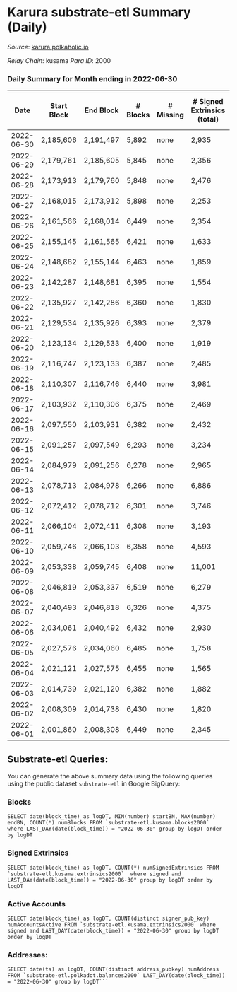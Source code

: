 # Karura substrate-etl Summary (Daily)

_Source_: [karura.polkaholic.io](https://karura.polkaholic.io)

*Relay Chain*: kusama
*Para ID*: 2000



### Daily Summary for Month ending in 2022-06-30


| Date | Start Block | End Block | # Blocks | # Missing | # Signed Extrinsics (total) | # Active Accounts | # Addresses with Balances | # Events | # Transfers | # XCM Transfers In | # XCM Transfers Out |
| ---- | ----------- | --------- | -------- | --------- | --------------------------- | ----------------- | ------------------------- | -------- | ----------- | ------------------ | ------------------- |
| 2022-06-30 | 2,185,606 | 2,191,497 | 5,892 | none  | 2,935 | 343 | 89,296 | 97,730 | 11,987 ($2,110,064) | 158 ($138,946) | 146 ($134,392) |
| 2022-06-29 | 2,179,761 | 2,185,605 | 5,845 | none  | 2,356 | 573 | 89,249 | 89,282 | 11,161 ($6,521,009) | 117 ($110,327) | 99 ($88,145.02) |
| 2022-06-28 | 2,173,913 | 2,179,760 | 5,848 | none  | 2,476 | 319 | 89,187 | 90,363 | 11,382 ($1,221,659) | 190 ($260,312) | 152 ($196,285) |
| 2022-06-27 | 2,168,015 | 2,173,912 | 5,898 | none  | 2,253 | 309 | 89,145 | 87,578 | 10,696 ($1,072,010) | 115 ($91,507.85) | 120 ($112,294) |
| 2022-06-26 | 2,161,566 | 2,168,014 | 6,449 | none  | 2,354 | 303 | 89,129 | 96,181 | 12,087 ($2,258,666) | 135 ($116,705) | 108 ($422,636) |
| 2022-06-25 | 2,155,145 | 2,161,565 | 6,421 | none  | 1,633 | 266 | 89,079 | 89,239 | 10,800 ($814,964) | 122 ($105,065) | 123 ($83,736.76) |
| 2022-06-24 | 2,148,682 | 2,155,144 | 6,463 | none  | 1,859 | 287 | 89,059 | 91,663 | 11,108 ($393,179) | 141 ($129,314) | 178 ($150,362) |
| 2022-06-23 | 2,142,287 | 2,148,681 | 6,395 | none  | 1,554 | 256 | 89,038 | 87,695 | 10,541 ($692,743) | 84 ($40,300.18) | 115 ($99,687.62) |
| 2022-06-22 | 2,135,927 | 2,142,286 | 6,360 | none  | 1,830 | 292 | 89,016 | 89,596 | 10,810 ($624,360) | 114 ($106,032) | 143 ($164,360) |
| 2022-06-21 | 2,129,534 | 2,135,926 | 6,393 | none  | 2,379 | 335 | 88,986 | 95,476 | 11,829 ($1,301,206) | 163 ($98,402.60) | 164 ($427,593) |
| 2022-06-20 | 2,123,134 | 2,129,533 | 6,400 | none  | 1,919 | 307 | 88,956 | 90,763 | 11,037 ($740,937) | 111 ($81,866.51) | 136 ($152,777) |
| 2022-06-19 | 2,116,747 | 2,123,133 | 6,387 | none  | 2,485 | 412 | 88,927 | 96,137 | 11,943 ($742,455) | 131 ($77,360.47) | 142 ($108,552) |
| 2022-06-18 | 2,110,307 | 2,116,746 | 6,440 | none  | 3,981 | 589 | 88,904 | 109,291 | 13,785 ($1,611,657) | 209 ($193,152) | 161 ($164,924) |
| 2022-06-17 | 2,103,932 | 2,110,306 | 6,375 | none  | 2,469 | 446 | 89,041 | 94,044 | 11,330 ($637,652) | 130 ($126,205) | 89 ($130,466) |
| 2022-06-16 | 2,097,550 | 2,103,931 | 6,382 | none  | 2,432 | 486 | 89,101 | 95,417 | 11,749 ($1,320,157) | 145 ($83,717.47) | 128 ($80,453.49) |
| 2022-06-15 | 2,091,257 | 2,097,549 | 6,293 | none  | 3,234 | 331 | 89,170 | 102,031 | 12,909 ($2,253,056) | 257 ($440,533) | 235 ($562,623) |
| 2022-06-14 | 2,084,979 | 2,091,256 | 6,278 | none  | 2,965 | 361 | 89,137 | 100,190 | 12,958 ($2,409,438) | 240 ($158,600) | 208 ($840,165) |
| 2022-06-13 | 2,078,713 | 2,084,978 | 6,266 | none  | 6,886 | 672 | 89,099 | 136,056 | 20,525 ($5,589,126) | 539 ($493,510) | 436 ($360,195) |
| 2022-06-12 | 2,072,412 | 2,078,712 | 6,301 | none  | 3,746 | 466 | 89,060 | 105,944 | 15,796 ($2,045,259) | 243 ($171,135) | 187 ($135,602) |
| 2022-06-11 | 2,066,104 | 2,072,411 | 6,308 | none  | 3,193 | 640 | 89,055 | 100,006 | 14,944 ($877,532) | 155 ($236,955) | 130 ($154,852) |
| 2022-06-10 | 2,059,746 | 2,066,103 | 6,358 | none  | 4,593 | 975 | 89,062 | 112,975 | 16,900 ($979,743) | 180 ($184,305) | 153 ($157,525) |
| 2022-06-09 | 2,053,338 | 2,059,745 | 6,408 | none  | 11,001 | 2,559 | 89,146 | 168,263 | 24,843 ($721,928) | 130 ($65,139.98) | 136 ($109,722) |
| 2022-06-08 | 2,046,819 | 2,053,337 | 6,519 | none  | 6,279 | 1,286 | 89,280 | 128,269 | 18,982 ($849,309) | 102 ($95,531.91) | 102 ($111,866) |
| 2022-06-07 | 2,040,493 | 2,046,818 | 6,326 | none  | 4,375 | 842 | 89,167 | 113,161 | 17,312 ($1,227,392) | 162 ($429,237) | 142 ($443,439) |
| 2022-06-06 | 2,034,061 | 2,040,492 | 6,432 | none  | 2,930 | 671 | 89,169 | 102,441 | 15,769 ($560,359) | 116 ($138,396) | 118 ($125,577) |
| 2022-06-05 | 2,027,576 | 2,034,060 | 6,485 | none  | 1,758 | 293 | 89,172 | 89,390 | 13,218 ($448,886) | 101 ($115,114) | 92 ($150,168) |
| 2022-06-04 | 2,021,121 | 2,027,575 | 6,455 | none  | 1,565 | 251 | 89,179 | 89,586 | 13,934 ($328,773) | 81 ($46,786.96) | 78 ($48,164.35) |
| 2022-06-03 | 2,014,739 | 2,021,120 | 6,382 | none  | 1,882 | 302 | 89,165 | 92,783 | 14,670 ($773,157) | 149 ($237,489) | 123 ($282,806) |
| 2022-06-02 | 2,008,309 | 2,014,738 | 6,430 | none  | 1,820 | 310 | 89,144 | 93,329 | 14,924 ($568,134) | 136 ($113,031) | 121 ($90,512.72) |
| 2022-06-01 | 2,001,860 | 2,008,308 | 6,449 | none  | 2,345 | 369 | 89,117 | 98,263 | 15,673 ($1,731,392) | 195 ($739,114) | 158 ($670,531) |

## Substrate-etl Queries:
You can generate the above summary data using the following queries using the public dataset `substrate-etl` in Google BigQuery:


### Blocks
```
SELECT date(block_time) as logDT, MIN(number) startBN, MAX(number) endBN, COUNT(*) numBlocks FROM `substrate-etl.kusama.blocks2000`  where LAST_DAY(date(block_time)) = "2022-06-30" group by logDT order by logDT
```


### Signed Extrinsics
```
SELECT date(block_time) as logDT, COUNT(*) numSignedExtrinsics FROM `substrate-etl.kusama.extrinsics2000`  where signed and LAST_DAY(date(block_time)) = "2022-06-30" group by logDT order by logDT
```


### Active Accounts
```
SELECT date(block_time) as logDT, COUNT(distinct signer_pub_key) numAccountsActive FROM `substrate-etl.kusama.extrinsics2000` where signed and LAST_DAY(date(block_time)) = "2022-06-30" group by logDT order by logDT
```


### Addresses:
```
SELECT date(ts) as logDT, COUNT(distinct address_pubkey) numAddress FROM `substrate-etl.polkadot.balances2000` LAST_DAY(date(block_time)) = "2022-06-30" group by logDT```

